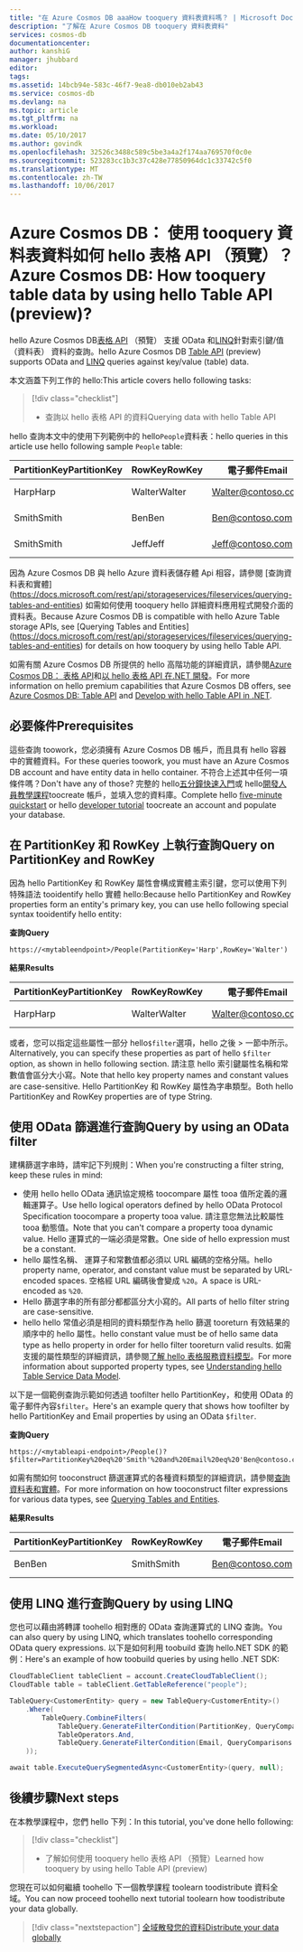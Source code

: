 ```yaml
---
title: "在 Azure Cosmos DB aaaHow tooquery 資料表資料嗎？ | Microsoft Docs"
description: "了解在 Azure Cosmos DB tooquery 資料表資料"
services: cosmos-db
documentationcenter: 
author: kanshiG
manager: jhubbard
editor: 
tags: 
ms.assetid: 14bcb94e-583c-46f7-9ea8-db010eb2ab43
ms.service: cosmos-db
ms.devlang: na
ms.topic: article
ms.tgt_pltfrm: na
ms.workload: 
ms.date: 05/10/2017
ms.author: govindk
ms.openlocfilehash: 32526c3488c589c5be3a4a2f174aa769570f0c0e
ms.sourcegitcommit: 523283cc1b3c37c428e77850964dc1c33742c5f0
ms.translationtype: MT
ms.contentlocale: zh-TW
ms.lasthandoff: 10/06/2017
---
```

# <a name="azure-cosmos-db-how-tooquery-table-data-by-using-hello-table-api-preview"></a><span data-ttu-id="7a94f-104">Azure Cosmos DB： 使用 tooquery 資料表資料如何 hello 表格 API （預覽）？</span><span class="sxs-lookup"><span data-stu-id="7a94f-104">Azure Cosmos DB: How tooquery table data by using hello Table API (preview)?</span></span>

<span data-ttu-id="7a94f-105">hello Azure Cosmos DB[表格 API](table-introduction.md) （預覽） 支援 OData 和[LINQ](https://docs.microsoft.com/rest/api/storageservices/fileservices/writing-linq-queries-against-the-table-service)針對索引鍵/值 （資料表） 資料的查詢。</span><span class="sxs-lookup"><span data-stu-id="7a94f-105">hello Azure Cosmos DB [Table API](table-introduction.md) (preview) supports OData and [LINQ](https://docs.microsoft.com/rest/api/storageservices/fileservices/writing-linq-queries-against-the-table-service) queries against key/value (table) data.</span></span>  

<span data-ttu-id="7a94f-106">本文涵蓋下列工作的 hello:</span><span class="sxs-lookup"><span data-stu-id="7a94f-106">This article covers hello following tasks:</span></span> 

> [!div class="checklist"]
> * <span data-ttu-id="7a94f-107">查詢以 hello 表格 API 的資料</span><span class="sxs-lookup"><span data-stu-id="7a94f-107">Querying data with hello Table API</span></span>

<span data-ttu-id="7a94f-108">hello 查詢本文中的使用下列範例中的 hello`People`資料表：</span><span class="sxs-lookup"><span data-stu-id="7a94f-108">hello queries in this article use hello following sample `People` table:</span></span>

| <span data-ttu-id="7a94f-109">PartitionKey</span><span class="sxs-lookup"><span data-stu-id="7a94f-109">PartitionKey</span></span> | <span data-ttu-id="7a94f-110">RowKey</span><span class="sxs-lookup"><span data-stu-id="7a94f-110">RowKey</span></span> | <span data-ttu-id="7a94f-111">電子郵件</span><span class="sxs-lookup"><span data-stu-id="7a94f-111">Email</span></span> | <span data-ttu-id="7a94f-112">PhoneNumber</span><span class="sxs-lookup"><span data-stu-id="7a94f-112">PhoneNumber</span></span> |
| --- | --- | --- | --- |
| <span data-ttu-id="7a94f-113">Harp</span><span class="sxs-lookup"><span data-stu-id="7a94f-113">Harp</span></span> | <span data-ttu-id="7a94f-114">Walter</span><span class="sxs-lookup"><span data-stu-id="7a94f-114">Walter</span></span> | Walter@contoso.com| <span data-ttu-id="7a94f-115">425-555-0101</span><span class="sxs-lookup"><span data-stu-id="7a94f-115">425-555-0101</span></span> |
| <span data-ttu-id="7a94f-116">Smith</span><span class="sxs-lookup"><span data-stu-id="7a94f-116">Smith</span></span> | <span data-ttu-id="7a94f-117">Ben</span><span class="sxs-lookup"><span data-stu-id="7a94f-117">Ben</span></span> | Ben@contoso.com| <span data-ttu-id="7a94f-118">425-555-0102</span><span class="sxs-lookup"><span data-stu-id="7a94f-118">425-555-0102</span></span> |
| <span data-ttu-id="7a94f-119">Smith</span><span class="sxs-lookup"><span data-stu-id="7a94f-119">Smith</span></span> | <span data-ttu-id="7a94f-120">Jeff</span><span class="sxs-lookup"><span data-stu-id="7a94f-120">Jeff</span></span> | Jeff@contoso.com| <span data-ttu-id="7a94f-121">425-555-0104</span><span class="sxs-lookup"><span data-stu-id="7a94f-121">425-555-0104</span></span> | 

<span data-ttu-id="7a94f-122">因為 Azure Cosmos DB 與 hello Azure 資料表儲存體 Api 相容，請參閱 [查詢資料表和實體] (https://docs.microsoft.com/rest/api/storageservices/fileservices/querying-tables-and-entities) 如需如何使用 tooquery hello 詳細資料應用程式開發介面的資料表。</span><span class="sxs-lookup"><span data-stu-id="7a94f-122">Because Azure Cosmos DB is compatible with hello Azure Table storage APIs, see [Querying Tables and Entities] (https://docs.microsoft.com/rest/api/storageservices/fileservices/querying-tables-and-entities) for details on how tooquery by using hello Table API.</span></span> 

<span data-ttu-id="7a94f-123">如需有關 Azure Cosmos DB 所提供的 hello 高階功能的詳細資訊，請參閱[Azure Cosmos DB： 表格 API](table-introduction.md)和[以 hello 表格 API 在.NET 開發](tutorial-develop-table-dotnet.md)。</span><span class="sxs-lookup"><span data-stu-id="7a94f-123">For more information on hello premium capabilities that Azure Cosmos DB offers, see [Azure Cosmos DB: Table API](table-introduction.md) and [Develop with hello Table API in .NET](tutorial-develop-table-dotnet.md).</span></span> 

## <a name="prerequisites"></a><span data-ttu-id="7a94f-124">必要條件</span><span class="sxs-lookup"><span data-stu-id="7a94f-124">Prerequisites</span></span>

<span data-ttu-id="7a94f-125">這些查詢 toowork，您必須擁有 Azure Cosmos DB 帳戶，而且具有 hello 容器中的實體資料。</span><span class="sxs-lookup"><span data-stu-id="7a94f-125">For these queries toowork, you must have an Azure Cosmos DB account and have entity data in hello container.</span></span> <span data-ttu-id="7a94f-126">不符合上述其中任何一項條件嗎？</span><span class="sxs-lookup"><span data-stu-id="7a94f-126">Don't have any of those?</span></span> <span data-ttu-id="7a94f-127">完整的 hello[五分鐘快速入門](https://aka.ms/acdbtnetqs)或 hello[開發人員教學課程](https://aka.ms/acdbtabletut)toocreate 帳戶，並填入您的資料庫。</span><span class="sxs-lookup"><span data-stu-id="7a94f-127">Complete hello [five-minute quickstart](https://aka.ms/acdbtnetqs) or hello [developer tutorial](https://aka.ms/acdbtabletut) toocreate an account and populate your database.</span></span>

## <a name="query-on-partitionkey-and-rowkey"></a><span data-ttu-id="7a94f-128">在 PartitionKey 和 RowKey 上執行查詢</span><span class="sxs-lookup"><span data-stu-id="7a94f-128">Query on PartitionKey and RowKey</span></span>
<span data-ttu-id="7a94f-129">因為 hello PartitionKey 和 RowKey 屬性會構成實體主索引鍵，您可以使用下列特殊語法 tooidentify hello 實體 hello:</span><span class="sxs-lookup"><span data-stu-id="7a94f-129">Because hello PartitionKey and RowKey properties form an entity's primary key, you can use hello following special syntax tooidentify hello entity:</span></span> 

<span data-ttu-id="7a94f-130">**查詢**</span><span class="sxs-lookup"><span data-stu-id="7a94f-130">**Query**</span></span>

```
https://<mytableendpoint>/People(PartitionKey='Harp',RowKey='Walter')  
```
<span data-ttu-id="7a94f-131">**結果**</span><span class="sxs-lookup"><span data-stu-id="7a94f-131">**Results**</span></span>

| <span data-ttu-id="7a94f-132">PartitionKey</span><span class="sxs-lookup"><span data-stu-id="7a94f-132">PartitionKey</span></span> | <span data-ttu-id="7a94f-133">RowKey</span><span class="sxs-lookup"><span data-stu-id="7a94f-133">RowKey</span></span> | <span data-ttu-id="7a94f-134">電子郵件</span><span class="sxs-lookup"><span data-stu-id="7a94f-134">Email</span></span> | <span data-ttu-id="7a94f-135">PhoneNumber</span><span class="sxs-lookup"><span data-stu-id="7a94f-135">PhoneNumber</span></span> |
| --- | --- | --- | --- |
| <span data-ttu-id="7a94f-136">Harp</span><span class="sxs-lookup"><span data-stu-id="7a94f-136">Harp</span></span> | <span data-ttu-id="7a94f-137">Walter</span><span class="sxs-lookup"><span data-stu-id="7a94f-137">Walter</span></span> | Walter@contoso.com| <span data-ttu-id="7a94f-138">425-555-0104</span><span class="sxs-lookup"><span data-stu-id="7a94f-138">425-555-0104</span></span> |

<span data-ttu-id="7a94f-139">或者，您可以指定這些屬性一部分 hello`$filter`選項，hello 之後 > 一節中所示。</span><span class="sxs-lookup"><span data-stu-id="7a94f-139">Alternatively, you can specify these properties as part of hello `$filter` option, as shown in hello following section.</span></span> <span data-ttu-id="7a94f-140">請注意 hello 索引鍵屬性名稱和常數值會區分大小寫。</span><span class="sxs-lookup"><span data-stu-id="7a94f-140">Note that hello key property names and constant values are case-sensitive.</span></span> <span data-ttu-id="7a94f-141">Hello PartitionKey 和 RowKey 屬性為字串類型。</span><span class="sxs-lookup"><span data-stu-id="7a94f-141">Both hello PartitionKey and RowKey properties are of type String.</span></span> 

## <a name="query-by-using-an-odata-filter"></a><span data-ttu-id="7a94f-142">使用 OData 篩選進行查詢</span><span class="sxs-lookup"><span data-stu-id="7a94f-142">Query by using an OData filter</span></span>
<span data-ttu-id="7a94f-143">建構篩選字串時，請牢記下列規則：</span><span class="sxs-lookup"><span data-stu-id="7a94f-143">When you're constructing a filter string, keep these rules in mind:</span></span> 

* <span data-ttu-id="7a94f-144">使用 hello hello OData 通訊協定規格 toocompare 屬性 tooa 值所定義的邏輯運算子。</span><span class="sxs-lookup"><span data-stu-id="7a94f-144">Use hello logical operators defined by hello OData Protocol Specification toocompare a property tooa value.</span></span> <span data-ttu-id="7a94f-145">請注意您無法比較屬性 tooa 動態值。</span><span class="sxs-lookup"><span data-stu-id="7a94f-145">Note that you can't compare a property tooa dynamic value.</span></span> <span data-ttu-id="7a94f-146">Hello 運算式的一端必須是常數。</span><span class="sxs-lookup"><span data-stu-id="7a94f-146">One side of hello expression must be a constant.</span></span> 
* <span data-ttu-id="7a94f-147">hello 屬性名稱、 運算子和常數值都必須以 URL 編碼的空格分隔。</span><span class="sxs-lookup"><span data-stu-id="7a94f-147">hello property name, operator, and constant value must be separated by URL-encoded spaces.</span></span> <span data-ttu-id="7a94f-148">空格經 URL 編碼後會變成 `%20`。</span><span class="sxs-lookup"><span data-stu-id="7a94f-148">A space is URL-encoded as `%20`.</span></span> 
* <span data-ttu-id="7a94f-149">Hello 篩選字串的所有部分都都區分大小寫的。</span><span class="sxs-lookup"><span data-stu-id="7a94f-149">All parts of hello filter string are case-sensitive.</span></span> 
* <span data-ttu-id="7a94f-150">hello hello 常值必須是相同的資料類型作為 hello 篩選 tooreturn 有效結果的順序中的 hello 屬性。</span><span class="sxs-lookup"><span data-stu-id="7a94f-150">hello constant value must be of hello same data type as hello property in order for hello filter tooreturn valid results.</span></span> <span data-ttu-id="7a94f-151">如需支援的屬性類型的詳細資訊，請參閱[了解 hello 表格服務資料模型](https://docs.microsoft.com/rest/api/storageservices/understanding-the-table-service-data-model)。</span><span class="sxs-lookup"><span data-stu-id="7a94f-151">For more information about supported property types, see [Understanding hello Table Service Data Model](https://docs.microsoft.com/rest/api/storageservices/understanding-the-table-service-data-model).</span></span> 

<span data-ttu-id="7a94f-152">以下是一個範例查詢示範如何透過 toofilter hello PartitionKey，和使用 OData 的電子郵件內容`$filter`。</span><span class="sxs-lookup"><span data-stu-id="7a94f-152">Here's an example query that shows how toofilter by hello PartitionKey and Email properties by using an OData `$filter`.</span></span>

<span data-ttu-id="7a94f-153">**查詢**</span><span class="sxs-lookup"><span data-stu-id="7a94f-153">**Query**</span></span>

```
https://<mytableapi-endpoint>/People()?$filter=PartitionKey%20eq%20'Smith'%20and%20Email%20eq%20'Ben@contoso.com'
```

<span data-ttu-id="7a94f-154">如需有關如何 tooconstruct 篩選運算式的各種資料類型的詳細資訊，請參閱[查詢資料表和實體](https://docs.microsoft.com/rest/api/storageservices/querying-tables-and-entities)。</span><span class="sxs-lookup"><span data-stu-id="7a94f-154">For more information on how tooconstruct filter expressions for various data types, see [Querying Tables and Entities](https://docs.microsoft.com/rest/api/storageservices/querying-tables-and-entities).</span></span>

<span data-ttu-id="7a94f-155">**結果**</span><span class="sxs-lookup"><span data-stu-id="7a94f-155">**Results**</span></span>

| <span data-ttu-id="7a94f-156">PartitionKey</span><span class="sxs-lookup"><span data-stu-id="7a94f-156">PartitionKey</span></span> | <span data-ttu-id="7a94f-157">RowKey</span><span class="sxs-lookup"><span data-stu-id="7a94f-157">RowKey</span></span> | <span data-ttu-id="7a94f-158">電子郵件</span><span class="sxs-lookup"><span data-stu-id="7a94f-158">Email</span></span> | <span data-ttu-id="7a94f-159">PhoneNumber</span><span class="sxs-lookup"><span data-stu-id="7a94f-159">PhoneNumber</span></span> |
| --- | --- | --- | --- |
| <span data-ttu-id="7a94f-160">Ben</span><span class="sxs-lookup"><span data-stu-id="7a94f-160">Ben</span></span> |<span data-ttu-id="7a94f-161">Smith</span><span class="sxs-lookup"><span data-stu-id="7a94f-161">Smith</span></span> | Ben@contoso.com| <span data-ttu-id="7a94f-162">425-555-0102</span><span class="sxs-lookup"><span data-stu-id="7a94f-162">425-555-0102</span></span> |

## <a name="query-by-using-linq"></a><span data-ttu-id="7a94f-163">使用 LINQ 進行查詢</span><span class="sxs-lookup"><span data-stu-id="7a94f-163">Query by using LINQ</span></span> 
<span data-ttu-id="7a94f-164">您也可以藉由將轉譯 toohello 相對應的 OData 查詢運算式的 LINQ 查詢。</span><span class="sxs-lookup"><span data-stu-id="7a94f-164">You can also query by using LINQ, which translates toohello corresponding OData query expressions.</span></span> <span data-ttu-id="7a94f-165">以下是如何利用 toobuild 查詢 hello.NET SDK 的範例：</span><span class="sxs-lookup"><span data-stu-id="7a94f-165">Here's an example of how toobuild queries by using hello .NET SDK:</span></span>

```csharp
CloudTableClient tableClient = account.CreateCloudTableClient();
CloudTable table = tableClient.GetTableReference("people");

TableQuery<CustomerEntity> query = new TableQuery<CustomerEntity>()
    .Where(
        TableQuery.CombineFilters(
            TableQuery.GenerateFilterCondition(PartitionKey, QueryComparisons.Equal, "Smith"),
            TableOperators.And,
            TableQuery.GenerateFilterCondition(Email, QueryComparisons.Equal,"Ben@contoso.com")
    ));

await table.ExecuteQuerySegmentedAsync<CustomerEntity>(query, null);
```

## <a name="next-steps"></a><span data-ttu-id="7a94f-166">後續步驟</span><span class="sxs-lookup"><span data-stu-id="7a94f-166">Next steps</span></span>

<span data-ttu-id="7a94f-167">在本教學課程中，您們 hello 下列：</span><span class="sxs-lookup"><span data-stu-id="7a94f-167">In this tutorial, you've done hello following:</span></span>

> [!div class="checklist"]
> * <span data-ttu-id="7a94f-168">了解如何使用 tooquery hello 表格 API （預覽）</span><span class="sxs-lookup"><span data-stu-id="7a94f-168">Learned how tooquery by using hello Table API (preview)</span></span> 

<span data-ttu-id="7a94f-169">您現在可以如何繼續 toohello 下一個教學課程 toolearn toodistribute 資料全域。</span><span class="sxs-lookup"><span data-stu-id="7a94f-169">You can now proceed toohello next tutorial toolearn how toodistribute your data globally.</span></span>

> [!div class="nextstepaction"]
> [<span data-ttu-id="7a94f-170">全域散發您的資料</span><span class="sxs-lookup"><span data-stu-id="7a94f-170">Distribute your data globally</span></span>](tutorial-global-distribution-documentdb.md)
